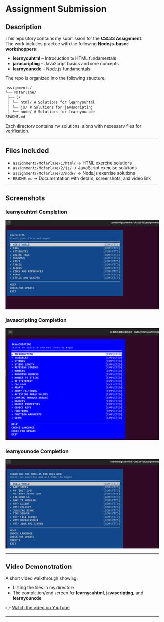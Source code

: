 # Assignment Submission

## Description
This repository contains my submission for the **CS533 Assignment**.  
The work includes practice with the following **Node.js-based workshoppers**:
- **learnyouhtml** – Introduction to HTML fundamentals
- **javascripting** – JavaScript basics and core concepts
- **learnyounode** – Node.js fundamentals

The repo is organized into the following structure:
```text
assignments/
└── Mcfarlane/
 ├── 1/
 │ └── html/ # Solutions for learnyouhtml
 │ └── js/ # Solutions for javascripting
 | └── node/ # Solutions for learnyounode
README.md
```

Each directory contains my solutions, along with necessary files for verification.

---

## Files Included
- `assignments/Mcfarlane/1/html/` → HTML exercise solutions  
- `assignments/Mcfarlane/2/js/` → JavaScript exercise solutions  
- `assignments/Mcfarlane/3/node/` → Node.js exercise solutions  
- `README.md` → Documentation with details, screenshots, and video link  

---

## Screenshots

### learnyouhtml Completion
![alt text](learnyouhtml.png)

### javascripting Completion
![alt text](javascripting.png)

### learnyounode Completion
![alt text](learnyounode.png)

---

## Video Demonstration
A short video walkthrough showing:
- Listing the files in my directory  
- The completion/end screen for **learnyouhtml**, **javascripting**, and **learnyounode**  

👉 [Watch the video on YouTube](https://www.youtube.com/your-video-link-here)

---

